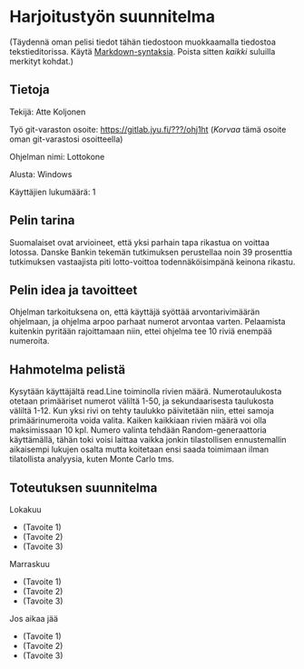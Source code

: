 # Harjoitustyön suunnitelma

(Täydennä oman pelisi tiedot tähän tiedostoon muokkaamalla 
tiedostoa tekstieditorissa. Käytä [Markdown-syntaksia](https://about.gitlab.com/handbook/markdown-guide/).
Poista sitten *kaikki* suluilla merkityt kohdat.)

## Tietoja 

Tekijä: Atte Koljonen

Työ git-varaston osoite: <https://gitlab.jyu.fi/???/ohj1ht> (*Korvaa* tämä osoite oman git-varastosi osoitteella)

Ohjelman nimi: Lottokone

Alusta: Windows

Käyttäjien lukumäärä: 1

## Pelin tarina

Suomalaiset ovat arvioineet, että yksi parhain tapa rikastua on voittaa lotossa. Danske Bankin tekemän tutkimuksen perustellaa noin 39 prosenttia tutkimuksen vastaajista piti lotto-voittoa todennäköisimpänä keinona rikastu. 

## Pelin idea ja tavoitteet

Ohjelman tarkoituksena on, että käyttäjä syöttää arvontarivimäärän ohjelmaan, ja ohjelma arpoo parhaat numerot arvontaa varten. Pelaamista kuitenkin pyritään rajoittamaan niin, ettei ohjelma tee 10 riviä enempää numeroita. 

## Hahmotelma pelistä

Kysytään käyttäjältä read.Line toiminolla rivien määrä. Numerotaulukosta otetaan primääriset numerot väliltä 1-50, ja sekundaarisesta taulukosta väliltä 1-12. Kun yksi rivi on tehty taulukko päivitetään niin, ettei samoja primäärinumeroita voida valita. Kaiken kaikkiaan rivien määrä voi olla maksimissaan 10 kpl. Numero valinta tehdään Random-generaattoria käyttämällä, tähän toki voisi laittaa vaikka jonkin tilastollisen ennustemallin aikaisempi lukujen osalta mutta koitetaan ensi saada toimimaan ilman tilatollista analyysia, kuten Monte Carlo tms. 

## Toteutuksen suunnitelma

Lokakuu

- (Tavoite 1)
- (Tavoite 2)
- (Tavoite 3)

Marraskuu

- (Tavoite 1)
- (Tavoite 2)
- (Tavoite 3)

Jos aikaa jää

- (Tavoite 1)
- (Tavoite 2)
- (Tavoite 3)

